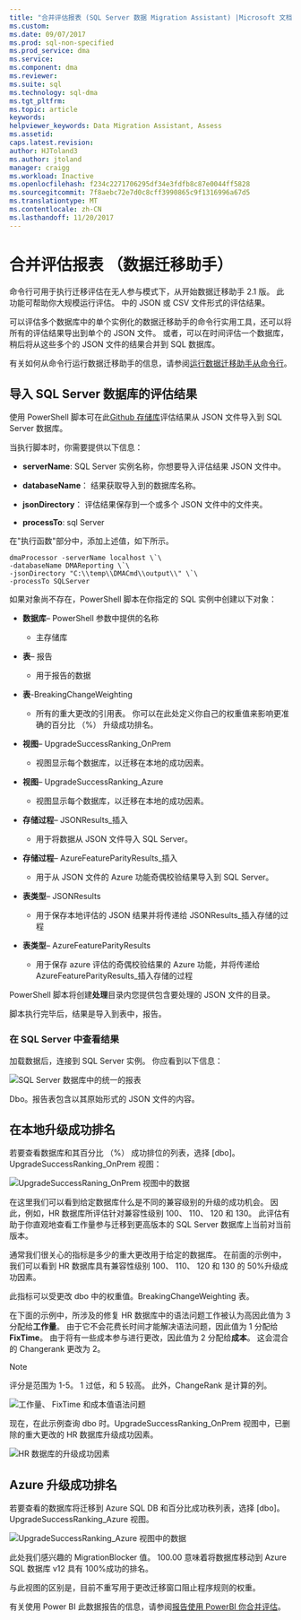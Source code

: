 ```yaml
---
title: "合并评估报表 (SQL Server 数据 Migration Assistant) |Microsoft 文档"
ms.custom: 
ms.date: 09/07/2017
ms.prod: sql-non-specified
ms.prod_service: dma
ms.service: 
ms.component: dma
ms.reviewer: 
ms.suite: sql
ms.technology: sql-dma
ms.tgt_pltfrm: 
ms.topic: article
keywords: 
helpviewer_keywords: Data Migration Assistant, Assess
ms.assetid: 
caps.latest.revision: 
author: HJToland3
ms.author: jtoland
manager: craigg
ms.workload: Inactive
ms.openlocfilehash: f234c2271706295df34e3fdfb8c87e0044ff5828
ms.sourcegitcommit: 7f8aebc72e7d0c8cff3990865c9f1316996a67d5
ms.translationtype: MT
ms.contentlocale: zh-CN
ms.lasthandoff: 11/20/2017
---
```

# <a name="consolidate-assessment-reports-data-migration-assistant"></a>合并评估报表 （数据迁移助手）

命令行可用于执行迁移评估在无人参与模式下，从开始数据迁移助手 2.1 版。 此功能可帮助你大规模运行评估。  中的 JSON 或 CSV 文件形式的评估结果。

可以评估多个数据库中的单个实例化的数据迁移助手的命令行实用工具，还可以将所有的评估结果导出到单个的 JSON 文件。 或者，可以在时间评估一个数据库，稍后将从这些多个的 JSON 文件的结果合并到 SQL 数据库。

有关如何从命令行运行数据迁移助手的信息，请参阅[运行数据迁移助手从命令行](../dma/dma-commandline.md)。 


## <a name="import-assessment-results-into-a-sql-server-database"></a>导入 SQL Server 数据库的评估结果

使用 PowerShell 脚本可在此[Github 存储库](https://github.com/Microsoft/sql-server-samples/tree/master/samples/features/data-migration-assistant)评估结果从 JSON 文件导入到 SQL Server 数据库。

当执行脚本时，你需要提供以下信息： 

- **serverName**: SQL Server 实例名称，你想要导入评估结果 JSON 文件中。

- **databaseName**： 结果获取导入到的数据库名称。

- **jsonDirectory**： 评估结果保存到一个或多个 JSON 文件中的文件夹。

- **processTo**: sql Server

在"执行函数"部分中，添加上述值，如下所示。

```
dmaProcessor -serverName localhost \`\
-databaseName DMAReporting \`\
-jsonDirectory "C:\\temp\\DMACmd\\output\\" \`\
-processTo SQLServer
```

如果对象尚不存在，PowerShell 脚本在你指定的 SQL 实例中创建以下对象：

- **数据库**– PowerShell 参数中提供的名称

  - 主存储库

- **表**– 报告

  - 用于报告的数据

- **表**-BreakingChangeWeighting

  - 所有的重大更改的引用表。  你可以在此处定义你自己的权重值来影响更准确的百分比 （%） 升级成功排名。

- **视图**– UpgradeSuccessRanking\_OnPrem

  - 视图显示每个数据库，以迁移在本地的成功因素。

- **视图**– UpgradeSuccessRanking\_Azure

  - 视图显示每个数据库，以迁移在本地的成功因素。

- **存储过程**– JSONResults\_插入

  - 用于将数据从 JSON 文件导入 SQL Server。

- **存储过程**– AzureFeatureParityResults\_插入

  - 用于从 JSON 文件的 Azure 功能奇偶校验结果导入到 SQL Server。

- **表类型**– JSONResults

  - 用于保存本地评估的 JSON 结果并将传递给 JSONResults\_插入存储的过程

- **表类型**– AzureFeatureParityResults

  - 用于保存 azure 评估的奇偶校验结果的 Azure 功能，并将传递给 AzureFeatureParityResults\_插入存储的过程

PowerShell 脚本将创建**处理**目录内您提供包含要处理的 JSON 文件的目录。

脚本执行完毕后，结果是导入到表中，报告。

### <a name="viewing-the-results-in-sql-server"></a>在 SQL Server 中查看结果

加载数据后，连接到 SQL Server 实例。 你应看到以下信息：

![SQL Server 数据库中的统一的报表](../dma/media/DMAReportingDatabase.png)

Dbo。报告表包含以其原始形式的 JSON 文件的内容。

## <a name="on-premises-upgrade-success-ranking"></a>在本地升级成功排名

若要查看数据库和其百分比 （%） 成功排位的列表，选择 [dbo]。UpgradeSuccessRanking_OnPrem 视图：

![UpgradeSuccessRaning_OnPrem 视图中的数据](../dma/media/UpgradeSuccessRankingView.png)

在这里我们可以看到给定数据库什么是不同的兼容级别的升级的成功机会。  因此，例如，HR 数据库所评估针对兼容性级别 100、 110、 120 和 130。  此评估有助于你直观地查看工作量参与迁移到更高版本的 SQL Server 数据库上当前对当前版本。

通常我们很关心的指标是多少的重大更改用于给定的数据库。  在前面的示例中，我们可以看到 HR 数据库具有兼容性级别 100、 110、 120 和 130 的 50%升级成功因素。

此指标可以受更改 dbo 中的权重值。BreakingChangeWeighting 表。

在下面的示例中，所涉及的修复 HR 数据库中的语法问题工作被认为高因此值为 3 分配给**工作量**。 由于它不会花费长时间才能解决语法问题，因此值为 1 分配给**FixTime**。 由于将有一些成本参与进行更改，因此值为 2 分配给**成本**。  这会混合的 Changerank 更改为 2。

> [!NOTE]
> 评分是范围为 1-5。  1 过低，和 5 较高。 此外，ChangeRank 是计算的列。

![工作量、 FixTime 和成本值语法问题](../dma/media/SyntaxIssueEffort.png)

现在，在此示例查询 dbo 时。UpgradeSuccessRanking_OnPrem 视图中，已删除的重大更改的 HR 数据库升级成功因素。

![HR 数据库的升级成功因素](../dma/media/UpgradeSuccessFactor_HR.png)

## <a name="azure-upgrade-success-ranking"></a>Azure 升级成功排名

若要查看的数据库将迁移到 Azure SQL DB 和百分比成功秩列表，选择 [dbo]。UpgradeSuccessRanking_Azure 视图。

![UpgradeSuccessRanking_Azure 视图中的数据](../dma/media/UpgradeSuccessRankingView_Azure.png)

此处我们感兴趣的 MigrationBlocker 值。  100.00 意味着将数据库移动到 Azure SQL 数据库 v12 具有 100%成功的排名。

与此视图的区别是，目前不重写用于更改迁移窗口阻止程序规则的权重。

有关使用 Power BI 此数据报告的信息，请参阅[报告使用 PowerBI 你合并评估](../dma/dma-powerbiassesreport.md)。


